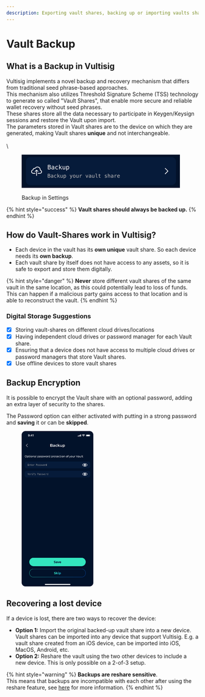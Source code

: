 ```yaml
---
description: Exporting vault shares, backing up or importing vaults shares.
---
```


# Vault Backup

## What is a Backup in Vultisig

Vultisig implements a novel backup and recovery mechanism that differs from traditional seed phrase-based approaches. \
This mechanism also utilizes Threshold Signature Scheme (TSS) technology to generate so called "Vault Shares", that enable more secure and reliable wallet recovery without seed phrases.\
These shares store all the data necessary to participate in Keygen/Keysign sessions and restore the Vault upon import. \
The parameters stored in Vault shares are to the device on which they are generated, making Vault shares **unique** and not interchangeable.\
\
\


<figure><img src="../../.gitbook/assets/image.png" alt=""><figcaption><p>Backup in Settings</p></figcaption></figure>

{% hint style="success" %}
**Vault shares should always be backed up.**&#x20;
{% endhint %}

## How do Vault-Shares work in Vultisig?

* Each device in the vault has its **own unique** vault share. So each device needs its **own backup**.
* Each vault share by itself does not have access to any assets, so it is safe to export and store them digitally.

{% hint style="danger" %}
**Never** store different vault shares of the same vault in the same location, as this could potentially lead to loss of funds. \
This can happen if a malicious party gains access to that location and is able to reconstruct the vault.
{% endhint %}

### Digital Storage Suggestions

* [x] Storing vault-shares on different cloud drives/locations
* [x] Having independent cloud drives or password manager for each Vault share.
* [x] Ensuring that a device does not have access to multiple cloud drives or password managers that store Vault shares.
* [x] Use offline devices to store vault shares

## Backup Encryption

It is possible to encrypt the Vault share with an optional password, adding an extra layer of security to the shares.

The Password option can either activated with putting in a strong password and **saving** it or can be **skipped**.

<figure><img src="../../.gitbook/assets/Enrypt Backup.png" alt="" width="188"><figcaption></figcaption></figure>

## **Recovering a lost device**

If a device is lost, there are two ways to recover the device:

* **Option 1:** Import the original backed-up vault share into a new device. Vault shares can be imported into any device that support Vultisig. E.g. a vault share created from an iOS device, can be imported into iOS, MacOS, Android, etc.
* **Option 2:** Reshare the vault using the two other devices to include a new device. This is only possible on a 2-of-3 setup.

{% hint style="warning" %}
**Backups are reshare sensitive**. \
This means that backups are incompatible with each other after using the reshare feature, see [here](vault-reshare.md#important-note-for-reshare) for more information.
{% endhint %}
